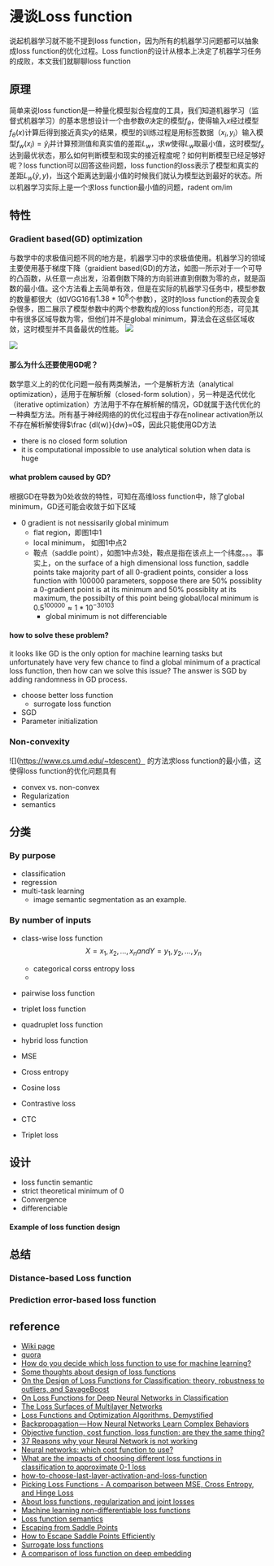 # 漫谈Loss function
说起机器学习就不能不提到loss function，因为所有的机器学习问题都可以抽象成loss function的优化过程。Loss function的设计从根本上决定了机器学习任务的成败，本文我们就聊聊loss function

## 原理
简单来说loss function是一种量化模型拟合程度的工具，我们知道机器学习（监督式机器学习）的基本思想设计一个由参数$\theta$决定的模型$f_\theta$，使得输入$x$经过模型$f_\theta(x)$计算后得到接近真实$y$的结果，模型的训练过程是用标签数据（$x_i, y_i$）输入模型$f_w(x_i) = \hat y_i$并计算预测值和真实值的差距$L_w$，求$w$使得$L_w$取最小值，这时模型$f_x$达到最优状态，那么如何判断模型和现实的接近程度呢？如何判断模型已经足够好呢？loss function可以回答这些问题，loss function的loss表示了模型和真实的差距$L_w(\hat y, y)$，当这个距离达到最小值的时候我们就认为模型达到最好的状态。所以机器学习实际上是一个求loss function最小值的问题，radent om/im

## 特性
### Gradient based(GD) optimization
与数学中的求极值问题不同的地方是，机器学习中的求极值使用。机器学习的领域主要使用基于梯度下降（graidient based(GD)的方法，如图一所示对于一个可导的凸函数，从任意一点出发，沿着倒数下降的方向前进直到倒数为零的点，就是函数的最小值。这个方法看上去简单有效，但是在实际的机器学习任务中，模型参数的数量都很大（如VGG16有$1.38*10^8$个参数），这时的loss function的表现会复杂很多，图二展示了模型参数中的两个参数构成的loss function的形态，可见其中有很多区域导数为零，但他们并不是global minimum，算法会在这些区域收敛，这时模型并不具备最优的性能。
![](https://cdn-images-1.medium.com/max/1600/1*t6OiVIMKw3SBjNzj-lp_Fw.png)

![](https://i.stack.imgur.com/TY1L1.png)
#### 那么为什么还要使用GD呢？
数学意义上的的优化问题一般有两类解法，一个是解析方法（analytical optimization），适用于在解析解（closed-form solution），另一种是迭代优化（iterative optimization）方法用于不存在解析解的情况，GD就属于迭代优化的一种典型方法。所有基于神经网络的的优化过程由于存在nolinear activation所以不存在解析解使得$\frac {dl(w)}{dw}=0$，因此只能使用GD方法
- there is no closed form solution
- it is computational impossible to use analytical solution when data is huge
#### what problem caused by GD?
根据GD在导数为0处收敛的特性，可知在高维loss function中，除了global minimum，GD还可能会收敛于如下区域
- 0 gradient is not nessisarily global minimum
   - flat region，即图1中1
   - local minimum， 如图1中点2
   - 鞍点（saddle point），如图1中点3处，鞍点是指在该点上一个纬度。。。事实上，on the surface of a high dimensional loss function, saddle points take majority part of all 0-gradient points, consider a loss function with 100000 parameters, soppose there are  50% possiblity a 0-gradient point is at its minimum and 50% possiblity at its maximum, the possibilty of this point being global/local minimum is $0.5^100000 \approx 1*10^{-30103}$ 
     - global minimum is not differenciable

#### how to solve these problem?
it looks like GD is the only option for machine learning tasks but unfortunately have very few chance  to  find a global minimum of a practical loss function, then how can we solve this issue? The answer is SGD by adding randomness in GD process.
- choose better loss function
    - surrogate loss function
- SGD  
- Parameter initialization
### Non-convexity


![](https://www.cs.umd.edu/~tdescent）
的方法求loss function的最小值，这使得loss function的优化问题具有

- convex vs. non-convex
- Regularization
- semantics

## 分类

### By purpose
- classification
- regression
- multi-task learning
	- image semantic segmentation as an example.
### By number of inputs
- class-wise loss function
$$X={x_1, x_2, ..., x_n} and Y={y_1, y_2,..., y_n}$$
	- categorical corss entropy loss
	-
- pairwise loss function
- triplet loss function
- quadruplet loss function
- hybrid loss function

- MSE
- Cross entropy
- Cosine loss
- Contrastive loss
- CTC
- Triplet loss

## 设计
- loss functin semantic
- strict theoretical minimum of 0
- Convergence
- differenciable

#### Example of loss function design

## 总结



### Distance-based Loss function
### Prediction error-based loss function 



## reference
- [Wiki page](https://en.wikipedia.org/wiki/Loss_function)
- [quora](https://www.quora.com/When-is-square-loss-not-good-for-loss-function-for-regression)
- [How do you decide which loss function to use for machine learning?](https://www.quora.com/How-do-you-decide-which-loss-function-to-use-for-machine-learning)
- [Some thoughts about design of loss functions](https://www.ine.pt/revstat/pdf/rs070102.pdf)
- [On the Design of Loss Functions for Classification: theory, robustness to outliers, and SavageBoost](https://papers.nips.cc/paper/3591-on-the-design-of-loss-functions-for-classification-theory-robustness-to-outliers-and-savageboost.pdf)
- [On Loss Functions for Deep Neural Networks in Classification](https://arxiv.org/pdf/1702.05659.pdf)
- [The Loss Surfaces of Multilayer Networks](https://arxiv.org/pdf/1412.0233.pdf)
- [Loss Functions and Optimization Algorithms. Demystified](https://medium.com/data-science-group-iitr/loss-functions-and-optimization-algorithms-demystified-bb92daff331c)
- [Backpropagation — How Neural Networks Learn Complex Behaviors](https://medium.com/autonomous-agents/backpropagation-how-neural-networks-learn-complex-behaviors-9572ac161670)
- [Objective function, cost function, loss function: are they the same thing?](https://stats.stackexchange.com/questions/179026/objective-function-cost-function-loss-function-are-they-the-same-thing)
- [37 Reasons why your Neural Network is not working](https://blog.slavv.com/37-reasons-why-your-neural-network-is-not-working-4020854bd607)
- [Neural networks: which cost function to use?](https://datascience.stackexchange.com/questions/9850/neural-networks-which-cost-function-to-use)
- [What are the impacts of choosing different loss functions in classification to approximate 0-1 loss](https://stats.stackexchange.com/questions/222585/what-are-the-impacts-of-choosing-different-loss-functions-in-classification-to-a)
- [how-to-choose-last-layer-activation-and-loss-function](https://www.dlology.com/blog/how-to-choose-last-layer-activation-and-loss-function)
- [Picking Loss Functions - A comparison between MSE, Cross Entropy, and Hinge Loss](http://rohanvarma.me/Loss-Functions/)
- [About loss functions, regularization and joint losses ](http://christopher5106.github.io/deep/learning/2016/09/16/about-loss-functions-multinomial-logistic-logarithm-cross-entropy-square-errors-euclidian-absolute-frobenius-hinge.html)
- [Machine learning non-differentiable loss functions](http://khanhxnguyen.com/machine-learning-non-differentiable-loss-functions/)
- [Loss function semantics](http://hunch.net/?p=269)
- [Escaping from Saddle Points](http://www.offconvex.org/2016/03/22/saddlepoints/)
- [How to Escape Saddle Points Efficiently](http://www.offconvex.org/2017/07/19/saddle-efficiency/)
- [Surrogate loss functions](http://fa.bianp.net/blog/2014/surrogate-loss-functions-in-machine-learning/)
- [A comparison of loss function on deep embedding](https://www.slideshare.net/CenkBircanolu/a-comparison-of-loss-function-on-deep-embedding)
<!--stackedit_data:
eyJoaXN0b3J5IjpbLTQ5OTMwNTc0OCw5MTUzMjcyMyw4MjA2Mz
I4NzJdfQ==
-->